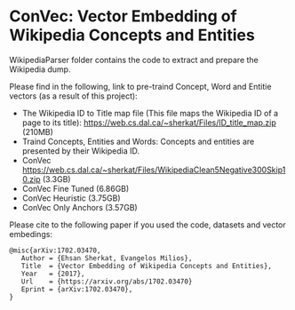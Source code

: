 # ConVec: Vector Embedding of Wikipedia Concepts and Entities

WikipediaParser folder contains the code to extract and prepare the Wikipedia dump.

Please find in the following, link to pre-traind Concept, Word and Entitie vectors (as a result of this project): 
- The Wikipedia ID to Title map file (This file maps the Wikipedia ID of a page to its title): https://web.cs.dal.ca/~sherkat/Files/ID_title_map.zip (210MB)
- Traind Concepts, Entities and Words: Concepts and entities are presented by their Wikipedia ID.
 - ConVec https://web.cs.dal.ca/~sherkat/Files/WikipediaClean5Negative300Skip10.zip (3.3GB) 
 - ConVec Fine Tuned (6.86GB)
 - ConVec Heuristic (3.75GB)
 - ConVec Only Anchors (3.57GB)

Please cite to the following paper if you used the code, datasets and vector embedings:
```
@misc{arXiv:1702.03470,
   Author = {Ehsan Sherkat, Evangelos Milios},
   Title  = {Vector Embedding of Wikipedia Concepts and Entities},
   Year   = {2017},
   Url    = {https://arxiv.org/abs/1702.03470}
   Eprint = {arXiv:1702.03470},
}
```

